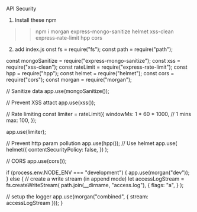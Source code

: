 API Security

1. Install these npm
>> npm i morgan express-mongo-sanitize helmet xss-clean express-rate-limit hpp cors

2. add index.js
onst fs = require("fs");
const path = require("path");

const mongoSanitize = require("express-mongo-sanitize");
const xss = require("xss-clean");
const rateLimit = require("express-rate-limit");
const hpp = require("hpp");
const helmet = require("helmet");
const cors = require("cors");
const morgan = require("morgan");

// Sanitize data
app.use(mongoSanitize());

// Prevent XSS attact
app.use(xss());

// Rate limiting
const limiter = rateLimit({
  windowMs: 1 * 60 * 1000, // 1 mins
  max: 100,
});

app.use(limiter);

// Prevent http param pollution
app.use(hpp());
// Use helmet
app.use(
  helmet({
    contentSecurityPolicy: false,
  })
);

// CORS
app.use(cors());

if (process.env.NODE_ENV === "development") {
  app.use(morgan("dev"));
} else {
  // create a write stream (in append mode)
  let accessLogStream = fs.createWriteStream(
    path.join(__dirname, "access.log"),
    {
      flags: "a",
    }
  );

  // setup the logger
  app.use(morgan("combined", { stream: accessLogStream }));
}

